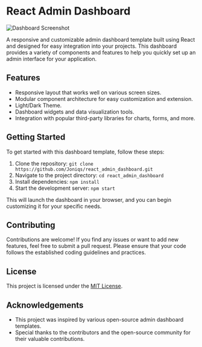 # React Admin Dashboard

![Dashboard Screenshot](dashboard-screenshot.png)

A responsive and customizable admin dashboard template built using React and designed for easy integration into your projects. This dashboard provides a variety of components and features to help you quickly set up an admin interface for your application.

## Features

- Responsive layout that works well on various screen sizes.
- Modular component architecture for easy customization and extension.
- Light/Dark Theme.
- Dashboard widgets and data visualization tools.
- Integration with popular third-party libraries for charts, forms, and more.

## Getting Started

To get started with this dashboard template, follow these steps:

1. Clone the repository: `git clone https://github.com/Joniqs/react_admin_dashboard.git`
2. Navigate to the project directory: `cd react_admin_dashboard`
3. Install dependencies: `npm install`
4. Start the development server: `npm start`

This will launch the dashboard in your browser, and you can begin customizing it for your specific needs.

## Contributing

Contributions are welcome! If you find any issues or want to add new features, feel free to submit a pull request. Please ensure that your code follows the established coding guidelines and practices.

## License

This project is licensed under the [MIT License](LICENSE).

## Acknowledgements

- This project was inspired by various open-source admin dashboard templates.
- Special thanks to the contributors and the open-source community for their valuable contributions.
